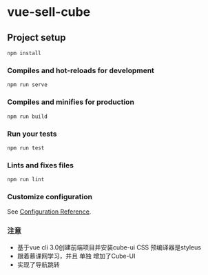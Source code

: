 # vue-sell-cube

## Project setup
```
npm install
```

### Compiles and hot-reloads for development
```
npm run serve
```

### Compiles and minifies for production
```
npm run build
```

### Run your tests
```
npm run test
```

### Lints and fixes files
```
npm run lint
```

### Customize configuration
See [Configuration Reference](https://cli.vuejs.org/config/).


### 注意

*  基于vue cli 3.0创建前端项目并安装cube-ui CSS 预编译器是styleus 
*  跟着慕课网学习，并且 单独 增加了Cube-UI 
*  实现了导航跳转
